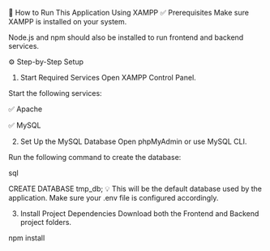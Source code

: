 🚀 How to Run This Application Using XAMPP
✅ Prerequisites
Make sure XAMPP is installed on your system.

Node.js and npm should also be installed to run frontend and backend services.

⚙️ Step-by-Step Setup
1. Start Required Services
Open XAMPP Control Panel.

Start the following services:

✅ Apache

✅ MySQL

2. Set Up the MySQL Database
Open phpMyAdmin or use MySQL CLI.

Run the following command to create the database:

sql

CREATE DATABASE tmp_db;
💡 This will be the default database used by the application. Make sure your .env file is configured accordingly.

3. Install Project Dependencies
Download both the Frontend and Backend project folders.

npm install
